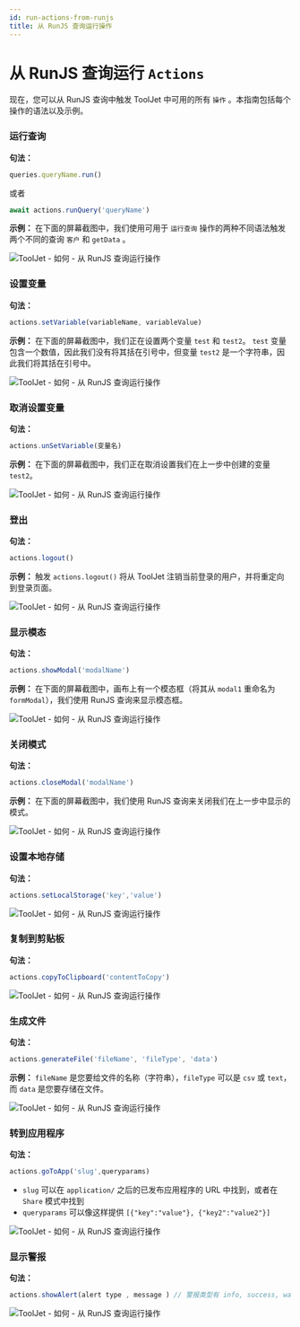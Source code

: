 ```yaml
---
id: run-actions-from-runjs
title: 从 RunJS 查询运行操作
---
```


# 从 RunJS 查询运行 `Actions`

现在，您可以从 RunJS 查询中触发 ToolJet 中可用的所有 `操作` 。本指南包括每个操作的语法以及示例。

### 运行查询

**句法：**

```js
queries.queryName.run()
```
或者
```js
await actions.runQuery('queryName') 
```

**示例：** 在下面的屏幕截图中，我们使用可用于 `运行查询` 操作的两种不同语法触发两个不同的查询 `客户` 和 `getData` 。

<div style={{textAlign: 'center'}}>

![ToolJet - 如何 - 从 RunJS 查询运行操作](/img/how-to/run-actions-from-runjs/runquery.png)

</div>

### 设置变量

**句法：**

```javascript
actions.setVariable(variableName, variableValue)
```

**示例：** 在下面的屏幕截图中，我们正在设置两个变量 `test` 和 `test2`。 `test` 变量包含一个数值，因此我们没有将其括在引号中，但变量 `test2` 是一个字符串，因此我们将其括在引号中。

<div style={{textAlign: 'center'}}>

![ToolJet - 如何 - 从 RunJS 查询运行操作](/img/how-to/run-actions-from-runjs/setvariable.png)

</div>

### 取消设置变量

**句法：**

```javascript
actions.unSetVariable(变量名)
```

**示例：** 在下面的屏幕截图中，我们正在取消设置我们在上一步中创建的变量 `test2`。

<div style={{textAlign: 'center'}}>

![ToolJet - 如何 - 从 RunJS 查询运行操作](/img/how-to/run-actions-from-runjs/unsetvariable.png)

</div>

### 登出

**句法：**

```javascript
actions.logout()
```

**示例：** 触发 `actions.logout()` 将从 ToolJet 注销当前登录的用户，并将重定向到登录页面。

<div style={{textAlign: 'center'}}>

![ToolJet - 如何 - 从 RunJS 查询运行操作](/img/how-to/run-actions-from-runjs/logout.png)

</div>

### 显示模态

**句法：**

```javascript
actions.showModal('modalName')
```

**示例：** 在下面的屏幕截图中，画布上有一个模态框（将其从 `modal1` 重命名为 `formModal`），我们使用 RunJS 查询来显示模态框。

<div style={{textAlign: 'center'}}>

![ToolJet - 如何 - 从 RunJS 查询运行操作](/img/how-to/run-actions-from-runjs/showmodal.png)

</div>

### 关闭模式

**句法：**

```javascript
actions.closeModal('modalName')
```

**示例：** 在下面的屏幕截图中，我们使用 RunJS 查询来关闭我们在上一步中显示的模式。

<div style={{textAlign: 'center'}}>

![ToolJet - 如何 - 从 RunJS 查询运行操作](/img/how-to/run-actions-from-runjs/closemodal.png)

</div>

### 设置本地存储

**句法：**

```javascript
actions.setLocalStorage('key','value')
```

<div style={{textAlign: 'center'}}>

![ToolJet - 如何 - 从 RunJS 查询运行操作](/img/how-to/run-actions-from-runjs/setlocalstorage.png)

</div>

### 复制到剪贴板

**句法：**

```javascript
actions.copyToClipboard('contentToCopy')
```

<div style={{textAlign: 'center'}}>

![ToolJet - 如何 - 从 RunJS 查询运行操作](/img/how-to/run-actions-from-runjs/copytoclipboard.png)

</div>

### 生成文件

**句法：**

```javascript
actions.generateFile('fileName', 'fileType', 'data')
```

**示例：** `fileName` 是您要给文件的名称（字符串），`fileType` 可以是 `csv` 或 `text`，而 `data` 是您要存储在文件。

<div style={{textAlign: 'center'}}>

![ToolJet - 如何 - 从 RunJS 查询运行操作](/img/how-to/run-actions-from-runjs/generatefile.png)

</div>

### 转到应用程序

**句法：**

```javascript
actions.goToApp('slug',queryparams) 
```

- `slug` 可以在 `application/` 之后的已发布应用程序的 URL 中找到，或者在 `Share` 模式中找到
- `queryparams` 可以像这样提供 `[{"key":"value"}, {"key2":"value2"}]`

<div style={{textAlign: 'center'}}>

![ToolJet - 如何 - 从 RunJS 查询运行操作](/img/how-to/run-actions-from-runjs/gotoapp1.png)

</div>

### 显示警报

**句法：**

```javascript
actions.showAlert(alert type , message ) // 警报类型有 info, success, warning, and danger
```

<div style={{textAlign: 'center'}}>

![ToolJet - 如何 - 从 RunJS 查询运行操作](/img/how-to/run-actions-from-runjs/showalert.png)

</div>









